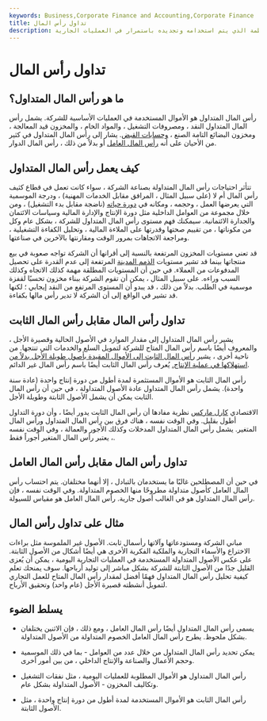 ```yaml
---
keywords: Business,Corporate Finance and Accounting,Corporate Finance
title: تداول رأس المال
description: رأس المال المتداول هو جزء من استثمار المنظمة الذي يتم استخدامه وتجديده باستمرار في العمليات الجارية.
---
```


# تداول رأس المال
## ما هو رأس المال المتداول؟

رأس المال المتداول هو الأموال المستخدمة في العمليات الأساسية للشركة. يشمل رأس المال المتداول النقد ، ومصروفات التشغيل ، والمواد الخام ، والمخزون قيد المعالجة ، ومخزون البضائع التامة الصنع ، [وحسابات القبض](/accountsreceivable). يشار إلى رأس المال المتداول في كثير من الأحيان على أنه [رأس المال العامل](/workingcapital) أو بدلاً من ذلك ، رأس المال الدوار.

## كيف يعمل رأس المال المتداول

تتأثر احتياجات رأس المال المتداولة بصناعة الشركة ، سواء كانت تعمل في قطاع كثيف رأس المال أم لا (على سبيل المثال ، المرافق مقابل الخدمات المهنية) ، ودرجة الموسمية التي يعرضها العمل ، وحجمه ، ومكانه في [دورة حياته](/lifecycle) (ناضجة مقابل بدء التشغيل) ، ومن خلال مجموعة من العوامل الداخلية مثل دورة الإنتاج والإدارة المالية وسياسات الائتمان والجدارة الائتمانية. سيمكنك فهم مستوى رأس المال المتداول للشركة ، بشكل عام وكل من مكوناتها ، من تقييم صحتها وقدرتها على الملاءة المالية ، وتحليل الكفاءة التشغيلية ، ومراجعة الاتجاهات بمرور الوقت ومقارنتها بالآخرين في صناعتها.

قد تعني مستويات المخزون المرتفعة بالنسبة إلى أقرانها أن الشركة تواجه صعوبة في بيع منتجاتها بينما قد تشير مستويات [الذمم المدينة](/receivables) المرتفعة إلى عدم القدرة على تحصيل المدفوعات من العملاء. في حين أن المستويات المطلقة مهمة كذلك الاتجاه وكذلك السبب وراءه. على سبيل المثال ، يمكن أن تقوم الشركة ببناء مخزون تحسبًا لقفزة موسمية في الطلب. بدلاً من ذلك ، قد يبدو أن المستوى المرتفع من النقد إيجابي ؛ لكنها قد تشير في الواقع إلى أن الشركة لا تدير رأس مالها بكفاءة.

## تداول رأس المال مقابل رأس المال الثابت

يشير رأس المال المتداول إلى مقدار الموارد في الأصول الحالية وقصيرة الأجل ، والمعروف أيضًا باسم رأس المال المتاح للشركة لتمويل السلع والخدمات التي تنتجها. من ناحية أخرى ، يشير [رأس المال الثابت إلى الأموال المقيدة بأصول طويلة الأجل بدلاً من استهلاكها في عملية الإنتاج.](/fixed-capital) يُعرف رأس المال الثابت أيضًا باسم رأس المال غير الدائم.

رأس المال الثابت هو الأموال المستثمرة لمدة أطول من دورة إنتاج واحدة (عادة سنة واحدة). يشمل رأس المال المتداول عادة الأصول المتداولة ، في حين أن رأس المال الثابت يمكن أن يشمل الأصول الثابتة وطويلة الأجل.

الاقتصادي [كارل ماركس](/karl-marx) نظرية مفادها أن رأس المال الثابت يدور أيضًا ، وأن دورة التداول أطول بقليل. وفي الوقت نفسه ، هناك فرق بين رأس المال المتداول ورأس المال المتغير. يشمل رأس المال المتداول المدخلات وكذلك الأجور والعمالة ، وفي الوقت نفسه ، يعتبر رأس المال المتغير أجوراً فقط.

## تداول رأس المال مقابل رأس المال العامل

في حين أن المصطلحين غالبًا ما يستخدمان بالتبادل ، إلا أنهما مختلفان. يتم احتساب رأس المال العامل كأصول متداولة مطروحًا منها الخصوم المتداولة. وفي الوقت نفسه ، فإن رأس المال المتداول هو في الغالب أصول جارية. رأس المال العامل هو مقياس للسيولة.

## مثال على تداول رأس المال

مباني الشركة ومستودعاتها وآلاتها رأسمال ثابت. الأصول غير الملموسة مثل براءات الاختراع والأسماء التجارية والملكية الفكرية الأخرى هي أيضًا أشكال من الأصول الثابتة. على عكس الأصول المتداولة المستخدمة في العمليات التجارية اليومية ، يمكن أن يُعزى القليل جدًا من الأصول الثابتة للشركة بشكل مباشر إلى توليد أرباحها. سوف يمنحك تعلم كيفية تحليل رأس المال المتداول فهمًا أفضل لمقدار رأس المال المتاح للعمل التجاري لتمويل أنشطته قصيرة الأجل (عام واحد) وتحقيق الأرباح.

## يسلط الضوء

- يسمى رأس المال المتداول أيضًا رأس المال العامل ، ومع ذلك ، فإن الاثنين يختلفان بشكل ملحوظ. يطرح رأس المال العامل الخصوم المتداولة من الأصول المتداولة.

- يمكن تحديد رأس المال المتداول من خلال عدد من العوامل - بما في ذلك الموسمية وحجم الأعمال والصناعة والإنتاج الداخلي ، من بين أمور أخرى.

- رأس المال المتداول هو الأموال المطلوبة للعمليات اليومية ، مثل نفقات التشغيل وتكاليف المخزون - الأصول المتداولة بشكل عام.

- رأس المال الثابت هو الأموال المستخدمة لمدة أطول من دورة إنتاج واحدة ، مثل الأصول الثابتة.

